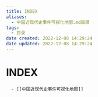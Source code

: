 ```yaml
---
title: INDEX
aliases:
  - 中国近现代史事件可视化地图.md目录
tags:
  - 目录
date created: 2022-12-08 14:29:24
date updated: 2022-12-08 14:29:24
---
```


# INDEX

      - [[中国近现代史事件可视化地图]]
